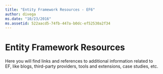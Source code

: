 ```yaml
---
title: "Entity Framework Resources - EF6"
author: divega
ms.date: "10/23/2016"
ms.assetid: 522aacd5-74fb-447a-b0dc-ef52530a2f34
---
```

# Entity Framework Resources
Here you will find links and references to additional information related to EF, like blogs, third-party providers, tools and extensions, case studies, etc.

